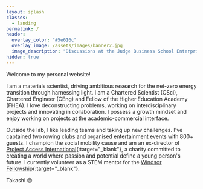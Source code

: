 ```yaml
---
layout: splash
classes:
  - landing
permalink: /
header:
  overlay_color: "#5e616c"
  overlay_image: /assets/images/banner2.jpg
  image_description: "Discussions at the Judge Business School EnterpriseTECH programme."
hidden: true
---
```

Welcome to my personal website!

I am a materials scientist, driving ambitious research for the net-zero energy transition through harnessing light. I am a Chartered Scientist (CSci), Chartered Engineer (CEng) and Fellow of the Higher Education Academy (FHEA). I love deconstructing problems, working on interdisciplinary projects and innovating in collaboration. I possess a growth mindset and enjoy working on projects at the academic-commercial interface. 

Outside the lab, I like leading teams and taking up new challenges. I've captained two rowing clubs and organised entertainment events with 800+ guests. I champion the social mobility cause and am an ex-director of [Project Access International](https://projectaccess.org/){:target="_blank"}, a charity committed to creating a world where passion and potential define a young person's future. I currently volunteer as a STEM mentor for the [Windsor Fellowship](https://www.windsor-fellowship.org/programmes/stemm-chemical-sciences/){:target="_blank"}.

Takashi :smile: